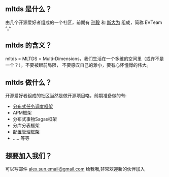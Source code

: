 ## mltds 是什么？
由几个开源爱好者组成的一个社区，前期有 [孙毅](https://github.com/sunyi113) 和 [斯大为](https://github.com/sidawei) 组成，简称 EVTeam ^_^

## mltds 的含义？
mltds = MLTDS = Multi-Dimensions，我们生活在一个多维的空间里（或许不是一个？），不要被眼前局限， 不要感叹自己的渺小，要有心怀憧憬的伟大。

## mltds 做什么？
开源爱好者组成的社区当然是做开源项目咯，前期准备做的有:
  * [分布式任务调度框架](https://github.com/mltds/goodjob)
  * APM框架
  * 分布式事物Sagas框架
  * 分库分表框架
  * [配置管理框架](https://github.com/mltds/config)
  * ..... 等等

## 想要加入我们？
可以写邮件 <alex.sun.email@gmail.com> 给我哦,非常欢迎新的伙伴加入
